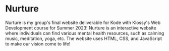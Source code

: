 # Nurture
Nurture is my group's final website deliverable for Kode with Klossy's Web Development course for Summer 2023! Nurture is an interactive website where individuals can find various mental health resources, such as calming music, meditation, yoga, etc. The website uses HTML, CSS, and JavaScript to make our vision come to life!
